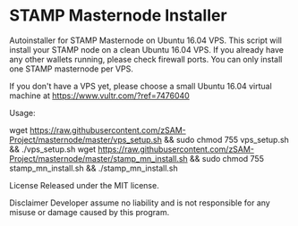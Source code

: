 # STAMP Masternode Installer
Autoinstaller for STAMP Masternode on Ubuntu 16.04 VPS. This script will install your STAMP node on a clean Ubuntu 16.04 VPS. If you already have any other wallets running, please check firewall ports. You can only install one STAMP masternode per VPS.

If you don't have a VPS yet, please choose a small Ubuntu 16.04 virtual machine at https://www.vultr.com/?ref=7476040

Usage:

wget https://raw.githubusercontent.com/zSAM-Project/masternode/master/vps_setup.sh && sudo chmod 755 vps_setup.sh && ./vps_setup.sh
wget https://raw.githubusercontent.com/zSAM-Project/masternode/master/stamp_mn_install.sh && sudo chmod 755 stamp_mn_install.sh && ./stamp_mn_install.sh

License
Released under the MIT license.

Disclaimer
Developer assume no liability and is not responsible for any misuse or damage caused by this program.
